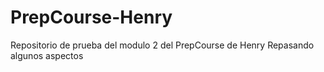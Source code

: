 # PrepCourse-Henry
Repositorio de prueba del modulo 2 del PrepCourse de Henry
Repasando algunos aspectos